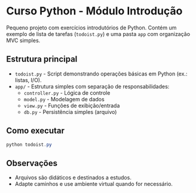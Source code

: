 # Curso Python - Módulo Introdução

Pequeno projeto com exercícios introdutórios de Python. Contém um exemplo de lista de tarefas (`todoist.py`) e uma pasta `app` com organização MVC simples.

## Estrutura principal

- `todoist.py` - Script demonstrando operações básicas em Python (ex.: listas, I/O).
- `app/` - Estrutura simples com separação de responsabilidades:
  - `controller.py` - Lógica de controle
  - `model.py` - Modelagem de dados
  - `view.py` - Funções de exibição/entrada
  - `db.py` - Persistência simples (arquivo)

## Como executar

```powershell
python todoist.py
```

## Observações

- Arquivos são didáticos e destinados a estudos.
- Adapte caminhos e use ambiente virtual quando for necessário.
